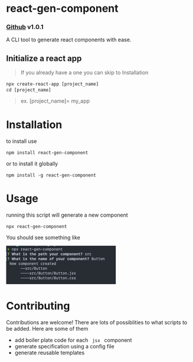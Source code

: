# react-gen-component

### [Github](https://github.com/vinceflores/react-gen-component) v1.0.1


A CLI tool to generate react components with ease.

## Initialize a react app 
> If you already have a one you can skip to Installation

```
npx create-react-app [project_name]
cd [project_name]
```
> ex. [project_name]= my_app

# Installation

to install use

```
npm install react-gen-component
```

or to install it globally

```
npm install -g react-gen-component
```

# Usage

running this script will generate a new component 

```
npx react-gen-component
```

You should see something like

![Alt text](terminal-example.png)

# Contributing

Contributions are welcome!
There are lots of possiblities to what scripts to be added. Here are some of them

- add boiler plate code for each <code> jsx </code> component
- generate specification using a config file
- generate reusable templates
